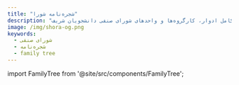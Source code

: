 ```yaml
---
title: "شجره‌نامه شورا"
description: "تاریخچه کامل ادوار، کارگروه‌ها و واحدهای شورای صنفی دانشجویان شریف"
image: /img/shora-og.png
keywords:
  - شورای صنفی
  - شجره‌نامه
  - family tree
---
```


import FamilyTree from '@site/src/components/FamilyTree';

<FamilyTree />
